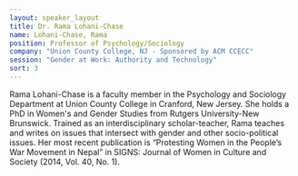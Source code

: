 ```yaml
---
layout: speaker_layout
title: Dr. Rama Lohani-Chase
name: Lohani-Chase, Rama
position: Professor of Psychology/Sociology
company: "Union County College, NJ - Sponsored by ACM CCECC"
session: "Gender at Work: Authority and Technology"
sort: 3
---
```


Rama Lohani-Chase is a faculty member in the Psychology and Sociology Department at Union County College in Cranford, New Jersey. She holds a PhD in Women's and Gender Studies from Rutgers University-New Brunswick.  Trained as an interdisciplinary scholar-teacher, Rama teaches and writes on issues that intersect with gender and other socio-political issues. Her most recent publication is “Protesting Women in the People’s War Movement in Nepal” in SIGNS: Journal of Women in Culture and Society (2014, Vol. 40, No. 1).